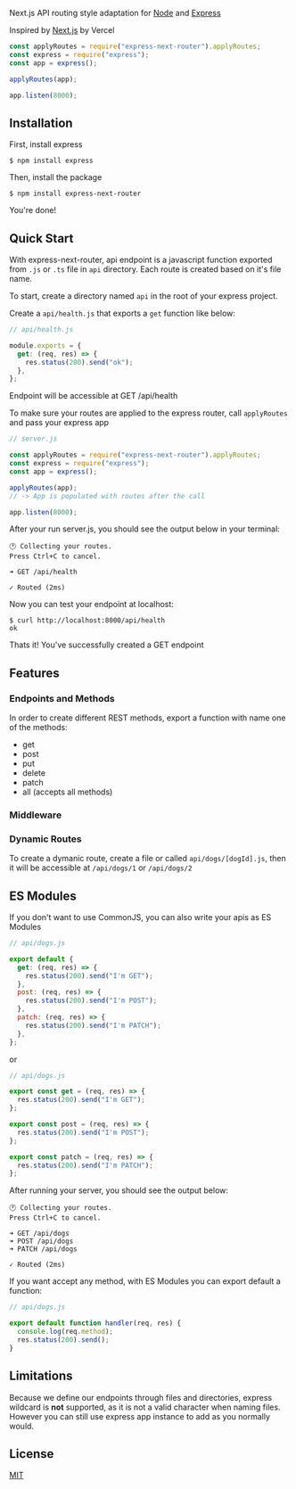 Next.js API routing style adaptation for [Node](https://nodejs.org/en/) and [Express](http://expressjs.com/)

Inspired by [Next.js](https://nextjs.org/docs/getting-started) by Vercel

```js
const applyRoutes = require("express-next-router").applyRoutes;
const express = require("express");
const app = express();

applyRoutes(app);

app.listen(8000);
```

## Installation

First, install express

```console
$ npm install express
```

Then, install the package

```console
$ npm install express-next-router
```

You're done!

## Quick Start

With express-next-router, api endpoint is a javascript function exported from `.js` or `.ts` file in `api` directory. Each route is created based on it's file name.

To start, create a directory named `api` in the root of your express project.

Create a `api/health.js` that exports a `get` function like below:

```js
// api/health.js

module.exports = {
  get: (req, res) => {
    res.status(200).send("ok");
  },
};
```

Endpoint will be accessible at GET /api/health

To make sure your routes are applied to the express router, call `applyRoutes`
and pass your express app

```js
// server.js

const applyRoutes = require("express-next-router").applyRoutes;
const express = require("express");
const app = express();

applyRoutes(app);
// -> App is populated with routes after the call

app.listen(8000);
```

After your run server.js, you should see the output below in your terminal:

```console
🕐 Collecting your routes.
Press Ctrl+C to cancel.

➜ GET /api/health

✓ Routed (2ms)
```

Now you can test your endpoint at localhost:

```console
$ curl http://localhost:8000/api/health
ok
```

Thats it! You've successfully created a GET endpoint

## Features

### Endpoints and Methods

In order to create different REST methods, export a function with name one of the
methods:

- get
- post
- put
- delete
- patch
- all (accepts all methods)

### Middleware

### Dynamic Routes

To create a dymanic route, create a file or called `api/dogs/[dogId].js`,
then it will be accessible at `/api/dogs/1` or `/api/dogs/2`

## ES Modules

If you don't want to use CommonJS, you can also write your apis as ES Modules

```js
// api/dogs.js

export default {
  get: (req, res) => {
    res.status(200).send("I'm GET");
  },
  post: (req, res) => {
    res.status(200).send("I'm POST");
  },
  patch: (req, res) => {
    res.status(200).send("I'm PATCH");
  },
};
```

or

```js
// api/dogs.js

export const get = (req, res) => {
  res.status(200).send("I'm GET");
};

export const post = (req, res) => {
  res.status(200).send("I'm POST");
};

export const patch = (req, res) => {
  res.status(200).send("I'm PATCH");
};
```

After running your server, you should see the output below:

```console
🕐 Collecting your routes.
Press Ctrl+C to cancel.

➜ GET /api/dogs
➜ POST /api/dogs
➜ PATCH /api/dogs

✓ Routed (2ms)
```

If you want accept any method, with ES Modules you can export default a function:

```js
// api/dogs.js

export default function handler(req, res) {
  console.log(req.method);
  res.status(200).send();
}
```

## Limitations

Because we define our endpoints through files and directories, express wildcard is **not** supported, as it is not a valid character when naming files. However you can still use express app instance to add as you normally would.

## License

[MIT](LICENSE)
